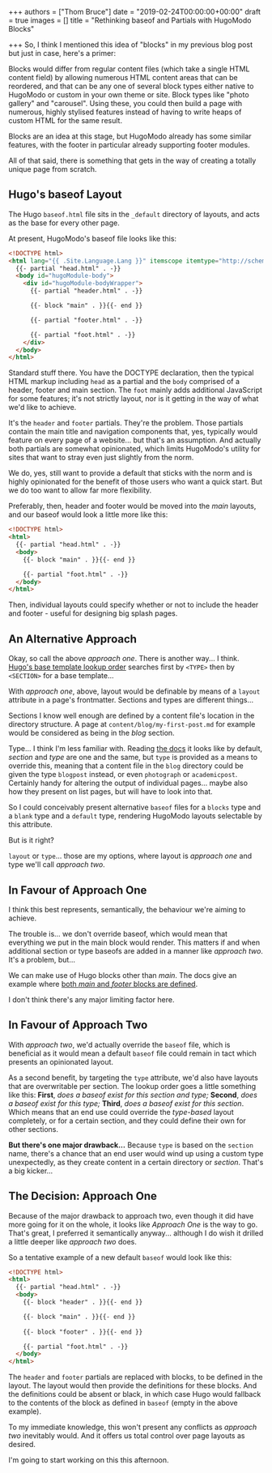 +++
authors = ["Thom Bruce"]
date = "2019-02-24T00:00:00+00:00"
draft = true
images = []
title = "Rethinking baseof and Partials with HugoModo Blocks"

+++
So, I think I mentioned this idea of "blocks" in my previous blog post but just in case, here's a primer:

Blocks would differ from regular content files (which take a single HTML content field) by allowing numerous HTML content areas that can be reordered, and that can be any one of several block types either native to HugoModo or custom in your own theme or site. Block types like "photo gallery" and "carousel". Using these, you could then build a page with numerous, highly stylised features instead of having to write heaps of custom HTML for the same result.

Blocks are an idea at this stage, but HugoModo already has some similar features, with the footer in particular already supporting footer modules.

All of that said, there is something that gets in the way of creating a totally unique page from scratch.

## Hugo's baseof Layout

The Hugo `baseof.html` file sits in the `_default` directory of layouts, and acts as the base for every other page.

At present, HugoModo's baseof file looks like this:

```html
<!DOCTYPE html>
<html lang="{{ .Site.Language.Lang }}" itemscope itemtype="http://schema.org/WebPage">
  {{- partial "head.html" . -}}
  <body id="hugoModule-body">
    <div id="hugoModule-bodyWrapper">
      {{- partial "header.html" . -}}

      {{- block "main" . }}{{- end }}

      {{- partial "footer.html" . -}}

      {{- partial "foot.html" . -}}
    </div>
  </body>
</html>
```

Standard stuff there. You have the DOCTYPE declaration, then the typical HTML markup including `head` as a partial and the `body` comprised of a header, footer and main section. The `foot` mainly adds additional JavaScript for some features; it's not strictly layout, nor is it getting in the way of what we'd like to achieve.

It's the `header` and `footer` partials. They're the problem. Those partials contain the main title and navigation components that, yes, typically would feature on every page of a website... but that's an assumption. And actually both partials are somewhat opinionated, which limits HugoModo's utility for sites that want to stray even just slightly from the norm.

We do, yes, still want to provide a default that sticks with the norm and is highly opinionated for the benefit of those users who want a quick start. But we do too want to allow far more flexibility.

Preferably, then, header and footer would be moved into the _main_ layouts, and our baseof would look a little more like this:

```html
<!DOCTYPE html>
<html>
  {{- partial "head.html" . -}}
  <body>
    {{- block "main" . }}{{- end }}

    {{- partial "foot.html" . -}}
  </body>
</html>
```

Then, individual layouts could specify whether or not to include the header and footer - useful for designing big splash pages.

## An Alternative Approach

Okay, so call the above _approach one_. There is another way... I think. [Hugo's base template lookup order](https://gohugo.io/templates/base/#base-template-lookup-order "Hugo's Base Template Lookup Order") searches first by `<TYPE>` then by `<SECTION>` for a base template...

With _approach one_, above, layout would be definable by means of a `layout` attribute in a page's frontmatter. Sections and types are different things...

Sections I know well enough are defined by a content file's location in the directory structure. A page at `content/blog/my-first-post.md` for example would be considered as being in the _blog_ section.

Type... I think I'm less familiar with. Reading [the docs](https://gohugo.io/content-management/types/ "Hugo's Content Types") it looks like by default, _section_ and _type_ are one and the same, but `type` is provided as a means to override this, meaning that a content file in the `blog` directory could be given the type `blogpost` instead, or even `photograph` or `academicpost`. Certainly handy for altering the output of individual pages... maybe also how they present on list pages, but will have to look into that.

So I could conceivably present alternative `baseof` files for a `blocks` type and a `blank` type and a `default` type, rendering HugoModo layouts selectable by this attribute.

But is it right?

`layout` or `type`... those are my options, where layout is _approach one_ and type we'll call _approach two_.

## In Favour of Approach One

I think this best represents, semantically, the behaviour we're aiming to achieve.

The trouble is... we don't override baseof, which would mean that everything we put in the main block would render. This matters if and when additional section or type baseofs are added in a manner like _approach two_. It's a problem, but...

We can make use of Hugo blocks other than _main_. The docs give an example where [both _main_ and _footer_ blocks are defined](https://gohugo.io/templates/base/#define-the-base-template "Hugo Blocks Usage").

I don't think there's any major limiting factor here.

## In Favour of Approach Two

With _approach two_, we'd actually override the `baseof` file, which is beneficial as it would mean a default `baseof` file could remain in tact which presents an opinionated layout.

As a second benefit, by targeting the `type` attribute, we'd also have layouts that are overwritable per section. The lookup order goes a little something like this: **First**, _does a baseof exist for this section and type;_ **Second**, _does a baseof exist for this type;_ **Third**, _does a baseof exist for this section_. Which means that an end use could override the _type-based_ layout completely, or for a certain section, and they could define their own for other sections.

**But there's one major drawback...** Because `type` is based on the `section` name, there's a chance that an end user would wind up using a custom type unexpectedly, as they create content in a certain directory or _section_. That's a big kicker...

## The Decision: Approach One

Because of the major drawback to approach two, even though it did have more going for it on the whole, it looks like _Approach One_ is the way to go. That's great, I preferred it semantically anyway... although I do wish it drilled a little deeper like _approach two_ does.

So a tentative example of a new default `baseof` would look like this:

```html
<!DOCTYPE html>
<html>
  {{- partial "head.html" . -}}
  <body>
    {{- block "header" . }}{{- end }}

    {{- block "main" . }}{{- end }}
    
    {{- block "footer" . }}{{- end }}

    {{- partial "foot.html" . -}}
  </body>
</html>
```

The `header` and `footer` partials are replaced with blocks, to be defined in the layout. The layout would then provide the definitions for these blocks. And the definitions could be absent or black, in which case Hugo would fallback to the contents of the block as defined in `baseof` (empty in the above example).

To my immediate knowledge, this won't present any conflicts as _approach two_ inevitably would. And it offers us total control over page layouts as desired.

I'm going to start working on this this afternoon.